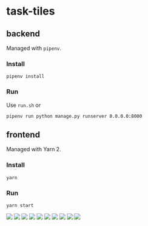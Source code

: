# task-tiles

## backend

Managed with `pipenv`. 
### Install
```
pipenv install
```

### Run
Use `run.sh` or 
```
pipenv run python manage.py runserver 0.0.0.0:8000
```

## frontend

Managed with Yarn 2.
### Install
```
yarn
```
### Run
```
yarn start
```


![](img/01-main.png)
![](img/02-edit-task.png)
![](img/03-edit-task.png)
![](img/04-edit-task-ok.png)
![](img/05-edit-tile.png)
![](img/06-edit-tile-picker.png)
![](img/07-edit-tile-status.png)
![](img/08-edit-tile-ok.png)
![](img/09-placeholder.png)
![](img/10-task-pagination.png)